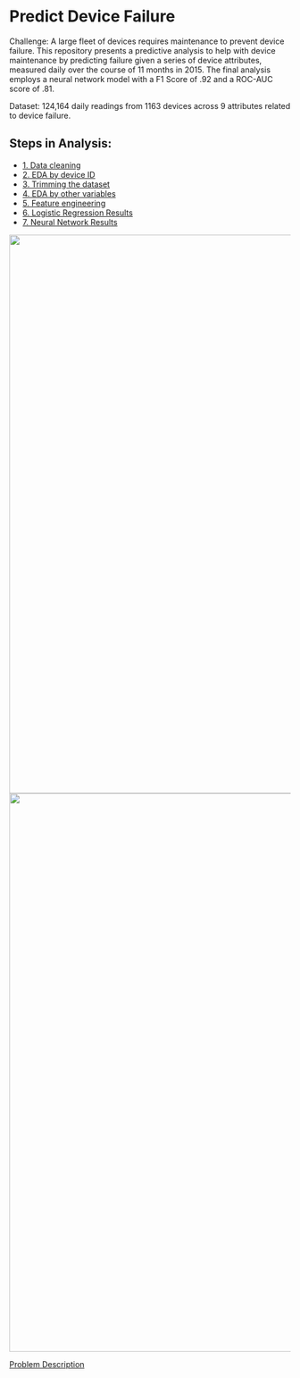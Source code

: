 # Predict Device Failure

Challenge: A large fleet of devices requires maintenance to prevent device failure. This repository presents a predictive analysis to help with device maintenance by predicting failure given a series of device attributes, measured daily over the course of 11 months in 2015. The final analysis employs a neural network model with a F1 Score of .92 and a ROC-AUC score of .81.

Dataset: 124,164 daily readings from 1163 devices across 9 attributes related to device failure.

## Steps in Analysis:  

* [1. Data cleaning](https://nbviewer.jupyter.org/github/austinlasseter/predict_device_failure/blob/master/analysis/01_data_cleaning.ipynb) 
* [2. EDA by device ID](https://nbviewer.jupyter.org/github/austinlasseter/predict_device_failure/blob/master/analysis/02_devices.ipynb) 
* [3. Trimming the dataset](https://nbviewer.jupyter.org/github/austinlasseter/predict_device_failure/blob/master/analysis/03_trimming.ipynb)  
* [4. EDA by other variables](https://nbviewer.jupyter.org/github/austinlasseter/predict_device_failure/blob/master/analysis/04_EDA.ipynb) 
* [5. Feature engineering](https://nbviewer.jupyter.org/github/austinlasseter/predict_device_failure/blob/master/analysis/05_feature_engineering.ipynb)  
* [6. Logistic Regression Results](https://nbviewer.jupyter.org/github/austinlasseter/predict_device_failure/blob/master/analysis/06_modeling.ipynb) 
* [7. Neural Network Results](https://nbviewer.jupyter.org/github/austinlasseter/predict_device_failure/blob/master/analysis/07_tensorflow.ipynb)

<div align="center">
    <img src="https://github.com/austinlasseter/predict_device_failure/blob/master/images/net_metric.png" width="1000px"</img> 
</div>

<div align="center">
    <img src="https://github.com/austinlasseter/predict_device_failure/blob/master/images/net_rocauc.png" width="1000px"</img> 
</div>

[Problem Description](https://drive.google.com/open?id=0B_cz06nPiN5CVk1qci1EQUhyM3JON0lROGVZWmJoelR2aHFV)

